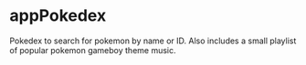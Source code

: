 # appPokedex

Pokedex to search for pokemon by name or ID.
Also includes a small playlist of popular pokemon gameboy theme music.
